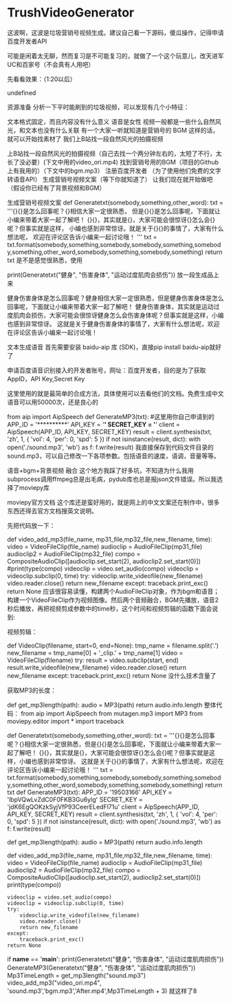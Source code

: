 # TrushVideoGenerator

这波啊，这波是垃圾营销号视频生成。建议自己看一下源码，傻瓜操作，记得申请百度开发者API


可能是闲着太无聊，然而复习是不可能复习的，就做了一个这个玩意儿，改天进军UC和百家号（不会真有人用吧）

先看看效果：（1:20以后）


undefined

资源准备
分析一下平时能刷到的垃圾视频，可以发现有几个小特征：

文本格式固定，而且内容没有什么意义
语音是女性
视频一般都是一些什么自然风光，和文本也没有什么关联
有一个大家一听就知道是营销号的 BGM
这样的话，就可以开始找素材了
我们上B站找一段自然风光的拍摄视频

上B站找一段自然风光的拍摄视频（自己去找一个两分钟左右的，太短了不行，太长了没必要）(下文中用的video_ori.mp4)
找到营销号用的BGM（项目的Github上有我用的）（下文中的bgm.mp3）
注册百度开发者 （为了使用他们免费的文字转语音API）
生成营销号视频文案（等下你就知道了）
让我们现在就开始做吧（假设你已经有了背景视频和BGM）

生成营销号视频文案
def Generatetxt(somebody,something,other_word):
    txt = '''{}{}是怎么回事呢？{}相信大家一定很熟悉，
    但是{}{}是怎么回事呢，下面就让小编来带着大家一起了解吧！
	{}{}，其实就是{}，大家可能会很惊讶{}怎么会{}呢？但事实就是这样，
    小编也感到非常惊讶。就是关于{}{}的事情了，大家有什么想法呢，
    欢迎在评论区告诉小编来一起讨论哦！
    '''
    txt = txt.format(somebody,something,somebody,somebody,something,somebody,something,other_word,somebody,something,somebody,something)
    return txt
是不是感觉很熟悉，使用

print(Generatetxt("健身", "伤害身体", "运动过度肌肉会损伤"))
放一段生成品上来

健身伤害身体是怎么回事呢？健身相信大家一定很熟悉，但是健身伤害身体是怎么回事呢，下面就让小编来带着大家一起了解吧！
健身伤害身体，其实就是运动过度肌肉会损伤，大家可能会很惊讶健身怎么会伤害身体呢？但事实就是这样，小编也感到非常惊讶。
这就是关于健身伤害身体的事情了，大家有什么想法呢，欢迎在评论区告诉小编来一起讨论哦！

文本生成语音
首先需要安装 baidu-aip 库 (SDK)，直接pip install baidu-aip就好了

申请百度语音识别接入的开发者账号，网址：百度开发者，目的是为了获取AppID，API Key,Secret Key

这里使用的就是最简单的合成方法，具体使用可以去看他们的文档。免费生成中文语音可以用50000次，还是良心的

from aip import AipSpeech
def GenerateMP3(txt):
    #这里用你自己申请到的
    APP_ID = '**********'
    API_KEY = '**************'
    SECRET_KEY = '**************'
    client = AipSpeech(APP_ID, API_KEY, SECRET_KEY)
    result = client.synthesis(txt, 'zh', 1, {
        'vol': 4, 'per': 0, 'spd': 5
    })
    if not isinstance(result, dict):
        with open('./sound.mp3', 'wb') as f:
            f.write(result)
我直接保存到代码文件目录的sound.mp3，可以自己修改一下各项参数。包括语音的速度，语调，音量等等。

语音+bgm+背景视频 融合
这个地方我踩了好多坑，不知道为什么我用subprocess调用ffmpeg总是出毛病，pydub库也总是报json文件错误。所以我选择了moviepy库

moviepy官方文档
这个库还是蛮好用的，就是网上的中文文案还在制作中，很多东西还得去官方文档搜英文说明。

先把代码放一下：

def video_add_mp3(file_name, mp31_file,mp32_file,new_filename, time):
    video = VideoFileClip(file_name)
    audioclip = AudioFileClip(mp31_file)
    audioclip2 = AudioFileClip(mp32_file)
    compo = CompositeAudioClip([audioclip.set_start(2),
                                audioclip2.set_start(0)])
    #print(type(compo)
    videoclip = video.set_audio(compo)
    videoclip = videoclip.subclip(0, time)
    try:
        videoclip.write_videofile(new_filename)
        video.reader.close()
        return new_filename
    except:
        traceback.print_exc()
    return None
应该很容易读懂，构建两个AudioFileClip对象，作为bgm和语音；构建一个VideoFileClip作为视频图像。然后两个音频融合，BGM先播放，语音2秒后播放，再把视频剪成参数中的time秒，这个时间和视频剪辑的函数下面会说到:

视频剪辑：

def VideoClip(filename, start=0, end=None):
    tmp_name = filename.split('.')
    new_filename = tmp_name[0] + '_clip.' + tmp_name[1]
    video = VideoFileClip(filename)
    try:
        result = video.subclip(start, end)
        result.write_videofile(new_filename)
        video.reader.close()
        return new_filename
    except:
        traceback.print_exc()
    return None
没什么技术含量了

获取MP3的长度：

def get_mp3length(path):
    audio = MP3(path)
    return audio.info.length
整体代码：
from aip import AipSpeech
from mutagen.mp3 import MP3
from moviepy.editor import *
import traceback

def Generatetxt(somebody,something,other_word):
    txt = '''{}{}是怎么回事呢？{}相信大家一定很熟悉，但是{}{}是怎么回事呢，下面就让小编来带着大家一起了解吧！
{}{}，其实就是{}，大家可能会很惊讶{}怎么会{}呢？但事实就是这样，小编也感到非常惊讶。
这就是关于{}{}的事情了，大家有什么想法呢，欢迎在评论区告诉小编来一起讨论哦！
    '''
    txt = txt.format(somebody,something,somebody,somebody,something,somebody,something,other_word,somebody,something,somebody,something)
    return txt
def GenerateMP3(txt):
    APP_ID = '19503166'
    API_KEY = 'lbpVQwLvZdC0F0FKB3Gu6ylg'
    SECRET_KEY = 'jdK6EgQOKzkSyjVfP93CeerELedFl71u'
    client = AipSpeech(APP_ID, API_KEY, SECRET_KEY)
    result = client.synthesis(txt, 'zh', 1, {
        'vol': 4, 'per': 0, 'spd': 5
    })
    if not isinstance(result, dict):
        with open('./sound.mp3', 'wb') as f:
            f.write(result)

def get_mp3length(path):
    audio = MP3(path)
    return audio.info.length


def video_add_mp3(file_name, mp31_file,mp32_file,new_filename, time):
    video = VideoFileClip(file_name)
    audioclip = AudioFileClip(mp31_file)
    audioclip2 = AudioFileClip(mp32_file)
    compo = CompositeAudioClip([audioclip.set_start(2),
                                audioclip2.set_start(0)])
    print(type(compo))

    videoclip = video.set_audio(compo)
    videoclip = videoclip.subclip(0, time)
    try:
        videoclip.write_videofile(new_filename)
        video.reader.close()
        return new_filename
    except:
        traceback.print_exc()
    return None


if __name__ == '__main__':
    print(Generatetxt("健身", "伤害身体", "运动过度肌肉损伤"))
    GenerateMP3(Generatetxt("健身", "伤害身体", "运动过度肌肉损伤"))
    Mp3TimeLength = get_mp3length("sound.mp3")
    video_add_mp3("video_ori.mp4", 'sound.mp3','bgm.mp3','After.mp4',Mp3TimeLength + 3)
就这样了8
